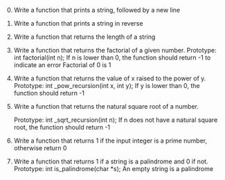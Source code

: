 0. Write a function that prints a string, followed by a new line
1. Write a function that prints a string in reverse
2. Write a function that returns the length of a string
3. Write a function that returns the factorial of a given number.
    Prototype: int factorial(int n);
    If n is lower than 0, the function should return -1 to indicate an error
    Factorial of 0 is 1
4. Write a function that returns the value of x raised to the power of y.
    Prototype: int _pow_recursion(int x, int y);
    If y is lower than 0, the function should return -1
5. Write a function that returns the natural square root of a number.

    Prototype: int _sqrt_recursion(int n);
    If n does not have a natural square root, the function should return -1
6. Write a function that returns 1 if the input integer is a prime number, otherwise return 0
100. Write a function that returns 1 if a string is a palindrome and 0 if not.
    Prototype: int is_palindrome(char *s);
    An empty string is a palindrome
